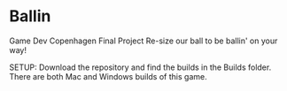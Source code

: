 # Ballin
Game Dev Copenhagen Final Project
Re-size our ball to be ballin' on your way!

SETUP: Download the repository and find the builds in the Builds folder. There are both Mac and Windows builds of this game.
